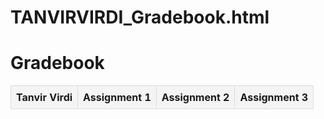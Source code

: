 # TANVIRVIRDI_Gradebook.html
<!DOCTYPE html>
<html lang="en">
<head>
    <meta charset="UTF-8">
    <meta name="viewport" content="width=device-width, initial-scale=1.0">
    <title>Gradebook</title>
    <style>
    table {
        width: 100%;
        border-collapse: collapse;
    }
    th, td {
        border: 1px solid #ddd;
        padding: 8px;
        text-align: left;
    }
    th {
        background-color: #f4f4f4;
    }
    </style>
</head>
<body>
    <h1>Gradebook</h1>
    <table id="gradebook">
    <thread>
        <tr>
            <th>Tanvir Virdi</th>
            <th>Assignment 1</th>
            <th>Assignment 2</th>
            <th>Assignment 3</th>
            <!-- Add more assignment -->
        </tr>
    </thread>
    <tbody>
        <!-- Rows will be populated dynamically with JavaScript-->
    </tbody>
    </table>
    <script src="gradebook.js"></script>
</body>
</html>
